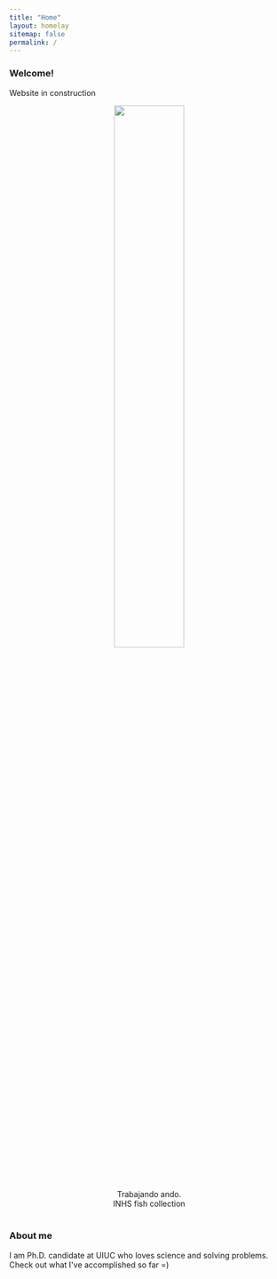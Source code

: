 ```yaml
---
title: "Home"
layout: homelay
sitemap: false
permalink: /
---
```


### Welcome!

Website in construction

<div class="container">
<div class="row">
<center>
<img src="{{ site.url }}{{ site.baseurl }}/images/Trabajando-ando.png" width="50%"/><br/>
Trabajando ando. <br/>
INHS fish collection
</center>
</div>
</div>
<br/>

### About me

I am Ph.D. candidate at UIUC who loves science and solving problems.
Check out what I've accomplished so far =)
